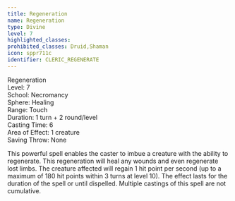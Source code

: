 ```yaml
---
title: Regeneration
name: Regeneration
type: Divine
level: 7
highlighted_classes: 
prohibited_classes: Druid,Shaman
icon: sppr711c
identifier: CLERIC_REGENERATE
---
```

Regeneration  
Level: 7  
School: Necromancy  
Sphere: Healing  
Range: Touch  
Duration: 1 turn + 2 round/level  
Casting Time: 6  
Area of Effect: 1 creature  
Saving Throw: None  
  
This powerful spell enables the caster to imbue a creature with the ability to regenerate. This regeneration will heal any wounds and even regenerate lost limbs. The creature affected will regain 1 hit point per second (up to a maximum of 180 hit points within 3 turns at level 10). The effect lasts for the duration of the spell or until dispelled. Multiple castings of this spell are not cumulative.  
